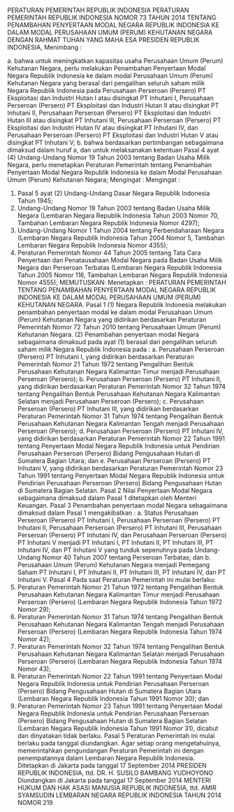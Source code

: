  PERATURAN PEMERINTAH REPUBLIK INDONESIA PERATURAN PEMERINTAH REPUBLIK INDONESIA NOMOR 73 TAHUN 2014 TENTANG PENAMBAHAN PENYERTAAN MODAL NEGARA REPUBLIK INDONESIA KE DALAM MODAL PERUSAHAAN UMUM (PERUM) KEHUTANAN NEGARA
DENGAN RAHMAT TUHAN YANG MAHA ESA PRESIDEN REPUBLIK INDONESIA,
Menimbang :

a. bahwa untuk meningkatkan kapasitas usaha Perusahaan Umum (Perum) Kehutanan Negara, perlu melakukan Penambahan Penyertaan Modal Negara Republik Indonesia ke dalam modal Perusahaan Umum (Perum) Kehutanan Negara yang berasal dari pengalihan seluruh saham milik Negara Republik Indonesia pada Perusahaan Perseroan (Persero) PT Eksploitasi dan Industri Hutan I atau disingkat PT Inhutani I, Perusahaan Perseroan (Persero) PT Eksploitasi dan Industri Hutan II atau disingkat PT Inhutani II, Perusahaan Perseroan (Persero) PT Eksploitasi dan Industri Hutan III atau disingkat PT Inhutani III, Perusahaan Perseroan (Persero) PT Eksploitasi dan Industri Hutan IV atau disingkat PT Inhutani IV, dan Perusahaan Perseroan (Persero) PT Eksploitasi dan Industri Hutan V atau disingkat PT Inhutani V;
b. bahwa berdasarkan pertimbangan sebagaimana dimaksud dalam huruf a, dan untuk melaksanakan ketentuan Pasal 4 ayat (4) Undang-Undang Nomor 19 Tahun 2003 tentang Badan Usaha Milik Negara, perlu menetapkan Peraturan Pemerintah tentang Penambahan Penyertaan Modal Negara Republik Indonesia ke dalam Modal Perusahaan Umum (Perum) Kehutanan Negara;
Mengingat :
Mengingat :

1. Pasal 5 ayat (2) Undang-Undang Dasar Negara Republik Indonesia Tahun 1945;
2. Undang-Undang Nomor 19 Tahun 2003 tentang Badan Usaha Milik Negara (Lembaran Negara Republik Indonesia Tahun 2003 Nomor 70, Tambahan Lembaran Negara Republik Indonesia Nomor 4297);
3. Undang-Undang Nomor 1 Tahun 2004 tentang Perbendaharaan Negara (Lembaran Negara Republik Indonesia Tahun 2004 Nomor 5, Tambahan Lembaran Negara Republik Indonesia Nomor 4355);
4. Peraturan Pemerintah Nomor 44 Tahun 2005 tentang Tata Cara Penyertaan dan Penatausahaan Modal Negara pada Badan Usaha Milik Negara dan Perseroan Terbatas (Lembaran Negara Republik Indonesia Tahun 2005 Nomor 116, Tambahan Lembaran Negara Republik Indonesia Nomor 4555);
MEMUTUSKAN:
 Menetapkan : PERATURAN PEMERINTAH TENTANG PENAMBAHAN PENYERTAAN MODAL NEGARA REPUBLIK INDONESIA KE DALAM MODAL PERUSAHAAN UMUM (PERUM) KEHUTANAN NEGARA.
Pasal 1
(1) Negara Republik Indonesia melakukan penambahan penyertaan modal ke dalam modal Perusahaan Umum (Perum) Kehutanan Negara yang didirikan berdasarkan Peraturan Pemerintah Nomor 72 Tahun 2010 tentang Perusahaan Umum (Perum) Kehutanan Negara.
(2) Penambahan penyertaan modal Negara sebagaimana dimaksud pada ayat (1) berasal dari pengalihan seluruh saham milik Negara Republik Indonesia pada :
a. Perusahaan Perseroan (Persero) PT Inhutani I, yang didirikan berdasarkan Peraturan Pemerintah Nomor 21 Tahun 1972 tentang Pengalihan Bentuk Perusahaan Kehutanan Negara Kalimantan Timur menjadi Perusahaan Perseroan (Persero);
b. Perusahaan Perseroan (Persero) PT Inhutani II, yang didirikan berdasarkan Peraturan Pemerintah Nomor 32 Tahun 1974 tentang Pengalihan Bentuk Perusahaan Kehutanan Negara Kalimantan Selatan menjadi Perusahaan Perseroan (Persero);
c. Perusahaan Perseroan (Persero) PT Inhutani III, yang didirikan berdasarkan Peraturan Pemerintah Nomor 31 Tahun 1974 tentang Pengalihan Bentuk Perusahaan Kehutanan Negara Kalimantan Tengah menjadi Perusahaan Perseroan (Persero);
d. Perusahaan Perseroan (Persero) PT Inhutani IV, yang didirikan berdasarkan Peraturan Pemerintah Nomor 22 Tahun 1991 tentang Penyertaan Modal Negara Republik Indonesia untuk Pendirian Perusahaan Perseroan (Persero) Bidang Pengusahaan Hutan di Sumatera Bagian Utara; dan
e. Perusahaan Perseroan (Persero) PT Inhutani V, yang didirikan berdasarkan Peraturan Pemerintah Nomor 23 Tahun 1991 tentang Penyertaan Modal Negara Republik Indonesia untuk Pendirian Perusahaan Perseroan (Persero) Bidang Pengusahaan Hutan di Sumatera Bagian Selatan.
Pasal 2
Nilai Penyertaan Modal Negara sebagaimana dimaksud dalam Pasal 1 ditetapkan oleh Menteri Keuangan.
Pasal 3
Penambahan penyertaan modal Negara sebagaimana dimaksud dalam Pasal 1 mengakibatkan :
a. Status Perusahaan Perseroan (Persero) PT Inhutani I, Perusahaan Perseroan (Persero) PT Inhutani II, Perusahaan Perseroan (Persero) PT Inhutani III, Perusahaan Perseroan (Persero) PT Inhutani IV, dan Perusahaan Perseroan (Persero) PT Inhutani V menjadi PT Inhutani I, PT Inhutani II, PT Inhutani III, PT Inhutani IV, dan PT Inhutani V yang tunduk sepenuhnya pada Undang-Undang Nomor 40 Tahun 2007 tentang Perseroan Terbatas; dan
b. Perusahaan Umum (Perum) Kehutanan Negara menjadi Pemegang Saham PT Inhutani I, PT Inhutani II, PT Inhutani III, PT Inhutani IV, dan PT Inhutani V.
Pasal 4
Pada saat Peraturan Pemerintah ini mulai berlaku:
1. Peraturan Pemerintah Nomor 21 Tahun 1972 tentang Pengalihan Bentuk Perusahaan Kehutanan Negara Kalimantan Timur menjadi Perusahaan Perseroan (Persero) (Lembaran Negara Republik Indonesia Tahun 1972 Nomor 29);
2. Peraturan Pemerintah Nomor 31 Tahun 1974 tentang Pengalihan Bentuk Perusahaan Kehutanan Negara Kalimantan Tengah menjadi Perusahaan Perseroan (Persero) (Lembaran Negara Republik Indonesia Tahun 1974 Nomor 42);
3. Peraturan Pemerintah Nomor 32 Tahun 1974 tentang Pengalihan Bentuk Perusahaan Kehutanan Negara Kalimantan Selatan menjadi Perusahaan Perseroan (Persero) (Lembaran Negara Republik Indonesia Tahun 1974 Nomor 43);
4. Peraturan Pemerintah Nomor 22 Tahun 1991 tentang Penyertaan Modal Negara Republik Indonesia untuk Pendirian Perusahaan Perseroan (Persero) Bidang Pengusahaan Hutan di Sumatera Bagian Utara (Lembaran Negara Republik Indonesia Tahun 1991 Nomor 30); dan
5. Peraturan Pemerintah Nomor 23 Tahun 1991 tentang Penyertaan Modal Negara Republik Indonesia untuk Pendirian Perusahaan Perseroan (Persero) Bidang Pengusahaan Hutan di Sumatera Bagian Selatan (Lembaran Negara Republik Indonesia Tahun 1991 Nomor 31), dicabut dan dinyatakan tidak berlaku.
Pasal 5
Peraturan Pemerintah ini mulai berlaku pada tanggal diundangkan.
Agar setiap orang mengetahuinya, memerintahkan pengundangan Peraturan Pemerintah ini dengan penempatannya dalam Lembaran Negara Republik Indonesia. Ditetapkan di Jakarta pada tanggal 17 September 2014 PRESIDEN REPUBLIK INDONESIA, ttd. DR. H. SUSILO BAMBANG YUDHOYONO Diundangkan di Jakarta pada tanggal 17 September 2014 MENTERI HUKUM DAN HAK ASASI MANUSIA REPUBLIK INDONESIA, ttd. AMIR SYAMSUDIN LEMBARAN NEGARA REPUBLIK INDONESIA TAHUN 2014 NOMOR 219